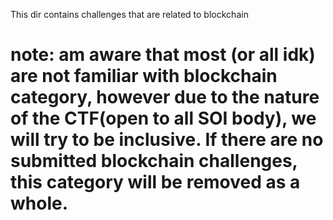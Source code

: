 This dir contains challenges that are related to blockchain

# note: am aware that most (or all idk) are not familiar with blockchain category, however due to the nature of the CTF(open to all SOI body), we will try to be inclusive. If there are no submitted blockchain challenges, this category will be removed as a whole.
